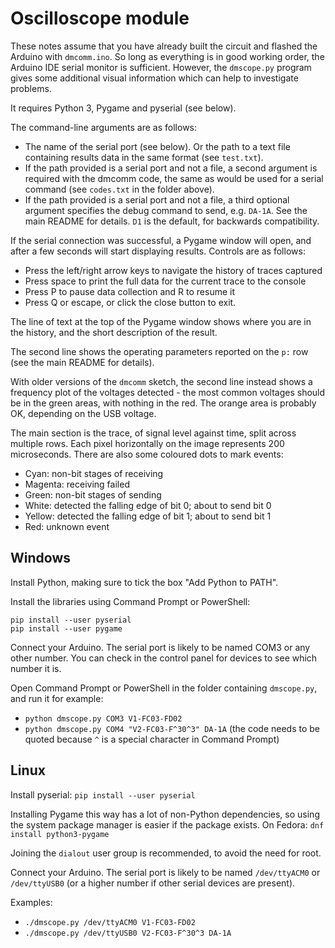 # Oscilloscope module

These notes assume that you have already built the circuit and flashed the Arduino with `dmcomm.ino`. So long as everything is in good working order, the Arduino IDE serial monitor is sufficient. However, the `dmscope.py` program gives some additional visual information which can help to investigate problems.

It requires Python 3, Pygame and pyserial (see below).

The command-line arguments are as follows:

* The name of the serial port (see below). Or the path to a text file containing results data in the same format (see `test.txt`).
* If the path provided is a serial port and not a file, a second argument is required with the dmcomm code, the same as would be used for a serial command (see `codes.txt` in the folder above).
* If the path provided is a serial port and not a file, a third optional argument specifies the debug command to send, e.g. `DA-1A`. See the main README for details. `D1` is the default, for backwards compatibility.

If the serial connection was successful, a Pygame window will open, and after a few seconds will start displaying results. Controls are as follows:

* Press the left/right arrow keys to navigate the history of traces captured
* Press space to print the full data for the current trace to the console
* Press P to pause data collection and R to resume it
* Press Q or escape, or click the close button to exit.

The line of text at the top of the Pygame window shows where you are in the history, and the short description of the result.

The second line shows the operating parameters reported on the `p:` row (see the main README for details).

With older versions of the `dmcomm` sketch, the second line instead shows a frequency plot of the voltages detected - the most common voltages should be in the green areas, with nothing in the red. The orange area is probably OK, depending on the USB voltage.

The main section is the trace, of signal level against time, split across multiple rows. Each pixel horizontally on the image represents 200 microseconds. There are also some coloured dots to mark events:

* Cyan: non-bit stages of receiving
* Magenta: receiving failed
* Green: non-bit stages of sending
* White: detected the falling edge of bit 0; about to send bit 0
* Yellow: detected the falling edge of bit 1; about to send bit 1
* Red: unknown event

## Windows

Install Python, making sure to tick the box "Add Python to PATH".

Install the libraries using Command Prompt or PowerShell:

```
pip install --user pyserial
pip install --user pygame
```

Connect your Arduino. The serial port is likely to be named COM3 or any other number. You can check in the control panel for devices to see which number it is.

Open Command Prompt or PowerShell in the folder containing `dmscope.py`, and run it for example:

* `python dmscope.py COM3 V1-FC03-FD02`
* `python dmscope.py COM4 "V2-FC03-F^30^3" DA-1A` (the code needs to be quoted because `^` is a special character in Command Prompt)

## Linux

Install pyserial: `pip install --user pyserial`

Installing Pygame this way has a lot of non-Python dependencies, so using the system package manager is easier if the package exists. On Fedora: `dnf install python3-pygame`

Joining the `dialout` user group is recommended, to avoid the need for root.

Connect your Arduino. The serial port is likely to be named `/dev/ttyACM0` or `/dev/ttyUSB0` (or a higher number if other serial devices are present).

Examples:
* `./dmscope.py /dev/ttyACM0 V1-FC03-FD02`
* `./dmscope.py /dev/ttyUSB0 V2-FC03-F^30^3 DA-1A`

